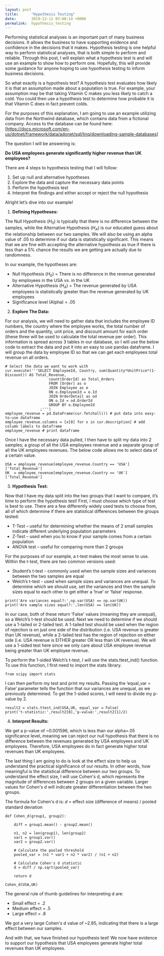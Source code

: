 ```yaml
---
layout: post
title:      "Hypothesis Testing"
date:       2019-12-11 03:08:14 +0000
permalink:  hypothesis_testing
---
```



Performing statistical analyses is an important part of many business decisions. It allows the business to have supporting evidence and confidence in the decisions that it makes. Hypothesis testing is one helpful way to perform statistical analyses, that is both simple to perform and reliable. Through this post, I will explain what a hypothesis test is and will use an example to show how to perform one. Hopefully, this will provide some guidance for anyone hoping to use hypothesis testing to inform business decisions.

So what exactly is a hypothesis test? A hypothesis test evaluates how likely it is that an assumption made about a population is true.  For example, your assumption may be that taking Vitamin C makes you less likely to catch a cold. You could then use a hypothesis test to determine how probable it is that Vitamin C does in fact prevent colds.

For the purposes of this explanation, I am going to use an example utilizing data from the Northwind database, which contains data from a fictional company. Access to the database can be found here: [https://docs.microsoft.com/en-us/dotnet/framework/data/adonet/sql/linq/downloading-sample-databases]

The question I will be answering is:

**Do USA employees generate significantly higher revenue than UK employees?**

There are 4 steps to hypothesis testing that I will follow:
1. Set up null and alternative hypotheses
2.	Explore the data and capture the necessary data points
3.	Perform the hypothesis test
4.	Interpret the findings and either accept or reject the null hypothesis

Alright let’s dive into our example!

1.	**Defining Hypotheses:**

The Null Hypothesis ($H_{0}$) is typically that there is no difference between the samples, while the Alternative Hypothesis ($H_{A}$) is our educated guess about the relationship between our two samples. We will also be using an alpha value of .05 to determine if our data is statistically significant. This means that we are fine with accepting the alternative hypothesis as true if there is less than a 5% chance the results we are getting are actually due to randomness.

In our example, the hypotheses are:
* Null Hypothesis ($H_{0}$) = There is no difference in the revenue generated by employees in the USA vs. in the UK
* Alternative Hypothesis ($H_{A}$) = The revenue generated by USA employees is statistically greater than the revenue generated by UK employees
* Significance level (Alpha) = .05


2.	**Explore The Data:**

For our analysis, we will need to gather data that includes the employee ID numbers, the country where the employee works, the total number of orders and the quantity, unit price, and discount amount for each order (these three will be used to calculate the total revenue per order). This information is spread across 3 tables in our database, so I will use the below code to extract the data and put it into an easy to use pandas dataframe. I will group the data by employee ID so that we can get each employees total revenue on all orders.

```
# Select the data we want to work with
cur.execute('''SELECT EmployeeId, Country, sum(Quantity*UnitPrice*(1-Discount)) AS Total_Revenue, 
                    count(OrderId) as Total_Orders
                    FROM [Order] as o
                    JOIN Employee as e
                    ON o.EmployeeId = e.Id
                    JOIN OrderDetail as od
                    ON o.Id = od.OrderId
                    GROUP BY o.EmployeeId
                ;''')
employee_revenue = pd.DataFrame(cur.fetchall()) # put data into easy-to-use dataframe
employee_revenue.columns = [x[0] for x in cur.description] # add column labels to dataframe
employee_revenue # print dataframe
```

Once I have the necessary data pulled, I then have to split my data into 2 samples;  a group of all the USA employees revenue and a separate group of all the UK employees revenues. The below code allows me to select data of a certain value.

```
USA = employee_revenue[employee_revenue.Country == 'USA']['Total_Revenue']
UK  = employee_revenue[employee_revenue.Country == 'UK']['Total_Revenue']
```

3. **Hypothesis Test:**

Now that I have my data split into the two groups that I want to compare, it’s time to perform the hypothesis test! First, I must choose which type of test is best to use. There are a few differently widely used tests to choose from, all of which determine if there are statistical differences between the groups tested:
* T-Test – useful for determining whether the means of 2 small samples indicate different underlying population parameters
* Z-Test – used when you to know if your sample comes from a certain population
* ANOVA test – useful for comparing more than 2 groups

For the purposes of our example, a t-test makes the most sense to use. Within the t-test, there are two common versions used:
* Student’s t-test - commonly used when the sample sizes and variances between the two samples are equal
* Welch’s t-test - used when sample sizes and variances are unequal. 
To determine which we should use, set the variances and then the sample sizes equal to each other to get either a ‘true’ or ‘false’ response.

```
print('Are variances equal?:',np.var(USA) == np.var(UK))
print('Are sample sizes equal?:',len(USA) == len(UK))
```

In our case, both of these return 'False' values (meaning they are unequal), so a Welch’s t-test should be used. Next we need to determine if we should use a 1-tailed or 2-tailed test. A 1-tailed test should be used when the region of rejection is on just one side of the distribution (i.e. USA revenue is greater than UK revenue), while a 2-tailed test has the region of rejection on either side (i.e. USA revenue is EITHER greater OR less than UK revenue). We will use a 1-sided test here since we only care about USA employee revenue being greater than UK employee revenue.

To perform the 1-sided Welch’s t-test, I will use the stats.ttest_ind() function. To use this function, I first need to import the stats library. 

```
from scipy import stats
```

I can then perform my test and print my results. Passing the ‘equal_var = False’ parameter tells the function that our variances are unequal, as we previously determined. To get the 1-sided scores, I will need to divide my p-value by 2.

```
result2 = stats.ttest_ind(USA,UK, equal_var = False)
print('t-statistic:',result2[0],'p-value:',result2[1]/2)
```

4. **Interpret Results:**

We get a p-value of ~0.001596, which is less than our alpha=.05 significance level, meaning we can reject our null hypothesis that there is no difference between the revenues generated by USA employees and UK employees. Therefore, USA employees do in fact generate higher total revenues than UK employees. 

The last thing I am going to do is look at the effect size to help us understand the practical significance of our results. In other words, how meaningful is the statistical difference between our two groups. To understand the effect size, I will use Cohen's d, which represents the magnitude of differences between 2 groups on a given variable. Larger values for Cohen's d will indicate greater differentiation between the two groups.

The formula for Cohen's d is:
𝑑 = effect size (difference of means) / pooled standard deviation

```
def Cohen_d(group1, group2):

    diff = group1.mean() - group2.mean()

    n1, n2 = len(group1), len(group2)
    var1 = group1.var()
    var2 = group2.var()

    # Calculate the pooled threshold
    pooled_var = (n1 * var1 + n2 * var2) / (n1 + n2)
    
    # Calculate Cohen's d statistic
    d = diff / np.sqrt(pooled_var)
    
    return d
```
```
Cohen_d(USA,UK)
```

The general rule of thumb guidelines for interpreting d are:
* Small effect = .2
* Medium effect = .5
* Large effect = .8

We got a very large Cohen's d value of ~2.85, indicating that there is a large effect between our samples.

And with that, we have finished our hypothesis test! We now have evidence to support our hypothesis that USA employees generate higher total revenues than UK employees.

